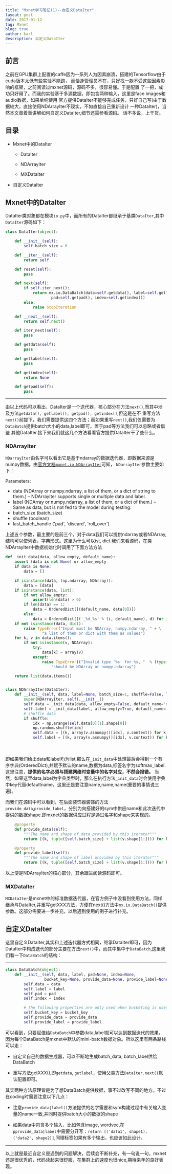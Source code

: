 ```yaml
---
title: "Mxnet学习笔记(1)--自定义DataIter"
layout: post
date: 2017-01-12
tag: Mxnet
blog: true
author: karl
description: 自定义DataIter
---   
```


## 前言　　

之前在GPU集群上配置的caffe因为一系列人为因素崩溃，搭建的Tensorflow由于cuda版本太低有些实验不能跑，
而恰逢管理员不在，只好找一款不受这些因素影响的框架，之前阅读过mxnet源码，源码不多，很容易懂。于是配置
了一把，成功只好用了。而我的实验基于多源数据，即包含两种输入，这里是face images和audio数据，如果单纯使用
官方提供DataIter不能够完成任务，只好自己写(由于数据较大，直接使用NDArrayIter不现实，不如直接自己重新设计
一种DataIter)，当然本文章着重讲解如何自定义DataIter,细节还需参看源码。
话不多说，上干货。

## 目录　　

* Mxnet中的DataIter
    * DataIter  

    * NDArrayIter  

    * MXDataIter  


* 自定义DataIter  

## Mxnet中的DataIter  

DataIter类对象都在模块`io.py`中，而所有的DataIter都继承于基类`DataIter`,其中`DataIter`源码如下：　　

```python
class DataIter(object):

    def __init__(self):
        self.batch_size = 0

    def __iter__(self):
        return self

    def reset(self):
        pass

    def next(self):
        if self.iter_next():
            return mx.io.DataBatch(data=self.getdata(), label=self.getlabel(), \
                    pad=self.getpad(), index=self.getindex())
        else:
            raise StopIteration

    def __next__(self):
        return self.next()

    def iter_next(self):
        pass

    def getdata(self):
        pass

    def getlabel(self):
        pass

    def getindex(self):
        return None

    def getpad(self):
        pass
```  

---  

由以上代码可以看出，DataIter是一个迭代器，核心部分在方法`next()`,而其中涉及方法`getdata(), getlabel(), getpad(), getindex()`,但这是在不
重写方法`next()`前提下，我们需要提供这四个方法；而如果重写`next()`,我们仅需要为`DataBatch`提供batch大小的data,label即可，置于pad等方法我们可以忽略或者借鉴
其他DataIter.接下来我们就这几个方法看看官方提供DataIter干了些什么。　　

### NDArrayIter  
`NDarrayIter`由名字可以看出它是基于ndarray的数据迭代器，即数据来源是numpy数据。由[官方文档`mxnet.io.NDArrayIter`](http://mxnet.io/api/python/io.html#mxnet.io.NDArrayIter)可知，
`NDarrayIter`参数主要如下：　　

Parameters:   

* data (NDArray or numpy.ndarray, a list of them, or a dict of string to them.) – NDArrayIter supports single or multiple data and label.  
* label (NDArray or numpy.ndarray, a list of them, or a dict of them.) – Same as data, but is not fed to the model during testing.  
* batch_size (batch_size)  
* shuffle (boolean)  
* last_batch_handle ('pad', 'discard', 'roll_over')  

上述五个参数，最主要的是前三个，对于data我们可以提供ndarray或者NDArray,结构可以使列表，字典形式。这里为什么可以ist, dict.我们来看源码，在类NDArrayIter中数据初始化时调用了下面方法方法  


```python  
def _init_data(data, allow_empty, default_name):
    assert (data is not None) or allow_empty
    if data is None:
        data = []

    if isinstance(data, (np.ndarray, NDArray)):
        data = [data]
    if isinstance(data, list):
        if not allow_empty:
            assert(len(data) > 0)
        if len(data) == 1:
            data = OrderedDict([(default_name, data[0])])
        else:
            data = OrderedDict([('_%d_%s' % (i, default_name), d) for i, d in enumerate(data)])
    if not isinstance(data, dict):
        raise TypeError("Input must be NDArray, numpy.ndarray, " + \
                "a list of them or dict with them as values")
    for k, v in data.items():
        if not isinstance(v, NDArray):
            try:
                data[k] = array(v)
            except:
                raise TypeError(("Invalid type '%s' for %s, "  % (type(v), k)) + \
                    "should be NDArray or numpy.ndarray")

    return list(data.items())


class NDArrayIter(DataIter):
    def __init__(self, data, label=None, batch_size=1, shuffle=False, last_batch_handle='pad'):
        super(NDArrayIter, self).__init__()
        self.data = _init_data(data, allow_empty=False, default_name='data')
        self.label = _init_data(label, allow_empty=True, default_name='softmax_label')
        # shuffle data
        if shuffle:
            idx = np.arange(self.data[0][1].shape[0])
            np.random.shuffle(idx)
            self.data = [(k, array(v.asnumpy()[idx], v.context)) for k, v in self.data]
            self.label = [(k, array(v.asnumpy()[idx], v.context)) for k, v in self.label]
```  

　

即如果我们给出data和label均为list,那么在`_init_data`中处理最后会得到一个有序字典(OrderedDict),并赋予默认的name,数据为data,标签名字为softmax_label.这里注意，**提供的名字必须与搭建网络时变量中的名字对应，不然会报错。**
当然，如果这里data,label为字典类型时，那么在执行方法`_init_data`时会使用字典中key代替defaultname。这里还是要注意name,name,name(重要的事情说三遍)。　　

而我们在源码中可以看到，在后面装饰器装饰的方法`provide_data`,`provide_label`，分别为向搭建好的sym中供应name和此次迭代中提供的数据shape.即mxnet的数据供应过程是通过名字和shape来实现的。　　

```python
    @property
    def provide_data(self):
        """The name and shape of data provided by this iterator"""
        return [(k, tuple([self.batch_size] + list(v.shape[1:]))) for k, v in self.data]

    @property
    def provide_label(self):
        """The name and shape of label provided by this iterator"""
        return [(k, tuple([self.batch_size] + list(v.shape[1:]))) for k, v in self.label]
```  

以上便是NDArrayIter的核心部分，其余跟进阅读源码即可。　　

### MXDataIter  

`MXDataIter`是mxnet中的标准数据迭代器，在官方例子中没看到使用方法，同样继承与DataIter,并重写getXXX方法，方便在next()方法中`mx.io.DataBatch()`提供参数。这部分需要进一步补充，以后遇到使用的例子进行补充。  

## 自定义DataIter  

这里自定义DataIter,其实和上述迭代器方式相同，继承DataIter即可，因为DataIter中构成迭代的部分主要在方法`next()`中，而其中集中于`DataBatch`,这里我们看一下`DataBatch`的结构：　　

---  
```python
class DataBatch(object):
    def __init__(self, data, label, pad=None, index=None,
                 bucket_key=None, provide_data=None, provide_label=None):
        self.data = data
        self.label = label
        self.pad = pad
        self.index = index

        # the following properties are only used when bucketing is used
        self.bucket_key = bucket_key
        self.provide_data = provide_data
        self.provide_label = provide_label
```   

可以看到，只要赋值给`DataBatch`中参数data,label就可以达到数据迭代的效果，因为每个DataBatch是mxnet中默认的mini-batch数据对象。所以这里有两条路线可以走：　  

* 自定义自己的数据生成器，可以不断地生成batch_data, batch_label供给DataBatch    

* 重写方法getXXX(),即`getdata`, `getlabel`，使用父类方法`DataIter.next()`默认配置即可。　　

其实两种方法原理皆是为了想DataBatch提供数据，事不过改写不同的地方。不过在coding时需要注意以下几点：　　

* 注意`provide_data|label()`方法提供的名字需要和sym构建过程中有关输入变量的name一致,并同时提供batch大小的数据的shape　　

* 如果data中包含多个输入，比如包含image, wordvec,在`pprovide_data|label`中需要分开写：`return [('data1', shape1), ('data2', shape2)]`,同理标签如果有多个输出，也应该如此设计。　　


---  
以上就是最近自定义是遇到的问题解决，后续会不断补充，有一句说一句，mxnet还是很优秀的，代码读起来很舒服，在集群上的速度也很nice,期待来年的良好表现。
